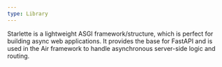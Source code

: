 ```yaml
---
type: Library
---
```


Starlette is a lightweight ASGI framework/structure, which is perfect for building async web applications. It provides the base for FastAPI and is used in the Air framework to handle asynchronous server-side logic and routing.